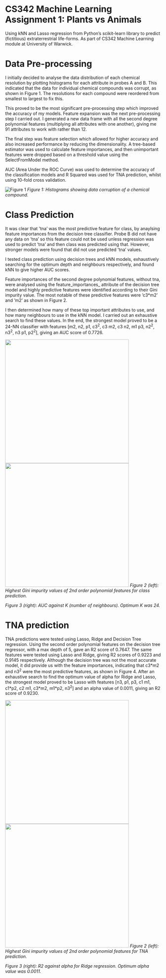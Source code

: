 # CS342 Machine Learning Assignment 1: Plants vs Animals
Using kNN and Lasso regression from Python’s scikit-learn library to predict (fictitious) extraterrestrial life-forms. As part of CS342 Machine Learning module at University of Warwick.

Data Pre-processing
===================

I initially decided to analyse the data distribution of each chemical resolution by plotting histograms for each attribute in probes A and B. This indicated that the data for individual chemical compounds was corrupt, as shown in Figure 1. The resolutions for each compound were reordered from smallest to largest to fix this.

This proved to be the most significant pre-processing step which improved the accuracy of my models. Feature expansion was the next pre-processing step I carried out. I generated a new data frame with all the second degree polynomial features (multiplying all attributes with one another), giving me 91 attributes to work with rather than 12.

The final step was feature selection which allowed for higher accuracy and also increased performance by reducing the dimensionality. A tree-based estimator was used to calculate feature importances, and then unimportant features were dropped based on a threshold value using the SelectFromModel method.

AUC (Area Under the ROC Curve) was used to determine the accuracy of the classification models and R Squared was used for TNA prediction, whilst using 10-fold cross validation.

![Figure 1](https://i.imgur.com/WajGQcD.png)
*Figure 1: Histograms showing data corruption of a chemical compound.*

Class Prediction
================

It was clear that ’tna’ was the most predictive feature for class, by anaylsing feature importances from the decision tree classifier. Probe B did not have any data on ’tna’ so this feature could not be used unless regression was used to predict ’tna’ and then class was predicted using that. However, stronger models were found that did not use predicted ’tna’ values.

I tested class prediction using decision trees and kNN models, exhaustively searching for the optimum depth and neighbours respectively, and found kNN to give higher AUC scores.

Feature importances of the second degree polynomial features, without tna, were analysed using the feature\_importances\_ attribute of the decision tree model and highly predictive features were identified according to their Gini impurity value. The most notable of these predictive features were ’c3\*m2’ and ’m2’ as shown in Figure 2.

I then determined how many of these top important attributes to use, and how many neighbours to use in the kNN model. I carried out an exhaustive search to find these values. In the end, the strongest model proved to be a 24-NN classifier with features [m2, n2, p1, c3<sup>2</sup>, c3 m2, c3 n2, m1 p3, n2<sup>2</sup>, n3<sup>2</sup>, n3 p1, p2<sup>2</sup>], giving an AUC score of 0.7726.

<img src="https://i.imgur.com/FSS5QdK.png" width="400"> <img src="https://i.imgur.com/zkiIY9H.png" width="400">
*Figure 2 (left): Highest Gini impurity values of 2nd order polynomial features for class prediction.*

*Figure 3 (right): AUC against K (number of neighbours). Optimum K was 24.*

TNA prediction
==============

TNA predictions were tested using Lasso, Ridge and Decision Tree regression. Using the second order polynomial features on the decision tree regressor, with a max depth of 5, gave an R2 score of 0.7647. The same features were tested using Lasso and Ridge, giving R2 scores of 0.9223 and 0.9145 respectively. Although the decision tree was not the most accurate model, it did provide us with the feature importances, indicating that c3\*m2 and n3<sup>2</sup> were the most predictive features, as shown in Figure 4. After an exhaustive search to find the optimum value of alpha for Ridge and Lasso, the strongest model proved to be Lasso with features [n3, p1, p3, c1 m1, c1\*p2, c2 m1, c3\*m2, m1\*p2, n3<sup>2</sup>] and an alpha value of 0.0011, giving an R2 score of 0.9230.

<img src="https://i.imgur.com/FSS5QdK.png" width="400"> <img src="https://i.imgur.com/3fxKqQw.png" width="400">
*Figure 2 (left): Highest Gini impurity values of 2nd order polynomial features for TNA prediction.*

*Figure 3 (right): R2 against alpha for Ridge regression. Optimum alpha value was 0.0011.*
